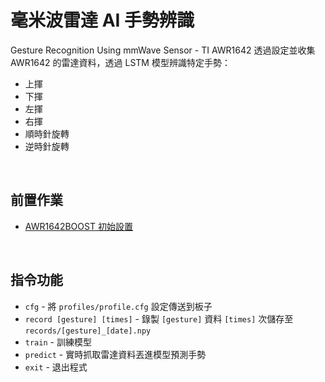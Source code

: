 # 毫米波雷達 AI 手勢辨識

Gesture Recognition Using mmWave Sensor - TI AWR1642
透過設定並收集 AWR1642 的雷達資料，透過 LSTM 模型辨識特定手勢：
- 上揮
- 下揮
- 左揮
- 右揮
- 順時針旋轉
- 逆時針旋轉

<br>

## 前置作業

- [AWR1642BOOST 初始設置](https://gist.github.com/zyx1121/0756055fa9138aec81617501e2e5f263)

<br>

## 指令功能

- `cfg` - 將 `profiles/profile.cfg` 設定傳送到板子
- `record [gesture] [times]` - 錄製 `[gesture]` 資料 `[times]` 次儲存至 `records/[gesture]_[date].npy`
- `train` - 訓練模型
- `predict` - 實時抓取雷達資料丟進模型預測手勢
- `exit` - 退出程式
